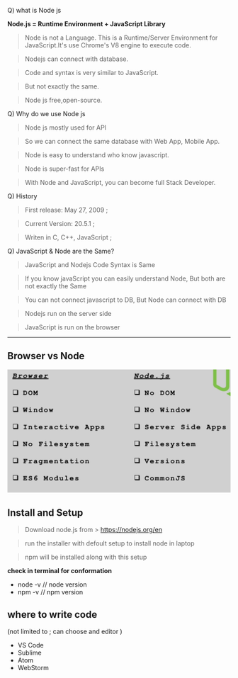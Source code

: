 Q) what is Node js

__Node.js = Runtime Environment + JavaScript Library__

> Node is not a Language. This is a Runtime/Server Environment for JavaScript.It's use Chrome's V8 engine to execute code.

> Nodejs can connect with database.

> Code and syntax is very similar to JavaScript.

> But not exactly the same.

> Node js free,open-source.


Q) Why do we use Node js

> Node js mostly used for API

> So we can connect the same database with Web App, Mobile App.

> Node is easy to understand who know javascript. 

> Node is super-fast for APIs

> With Node and JavaScript, you can become full Stack Developer.


Q) History 
> First release: May 27, 2009 ;

> Current Version: 20.5.1 ;

> Writen in C, C++, JavaScript ;


Q) JavaScript & Node are the Same?

> JavaScript and Nodejs Code Syntax is Same

> If you know javaScript you can easily understand Node, But both are not exactly the Same

> You can not connect javascript to DB, But Node can connect with DB

> Nodejs run on the server side

> JavaScript is run on the browser

<hr>

## Browser vs Node
![Alt text](image-1.png)

## Install and Setup

> Download node.js from > https://nodejs.org/en 

> run the installer with defoult setup to install node in laptop

> npm will be installed along with this setup

**check in terminal for conformation**
  - node -v  // node version
  - npm -v     // npm version


## where to write code 
(not limited to ; can choose and editor ) 

- VS Code
- Sublime
- Atom
- WebStorm